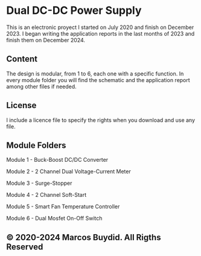 # Dual DC-DC Power Supply
This is an electronic proyect I started on July 2020 and finish on December 2023.
I began writing the application reports in the last months of 2023 and finish them on December 2024.

## Content
The design is modular, from 1 to 6, each one with a specific function.
In every module folder you will find the schematic and the application report among other files if needed.

## License
I include a licence file to specify the rights when you download and use any file.

## Module Folders
Module 1 - Buck-Boost DC/DC Converter

Module 2 - 2 Channel Dual Voltage-Current Meter

Module 3 - Surge-Stopper

Module 4 - 2 Channel Soft-Start

Module 5 - Smart Fan Temperature Controller

Module 6 - Dual Mosfet On-Off Switch

## © 2020-2024 Marcos Buydid. All Rigths Reserved